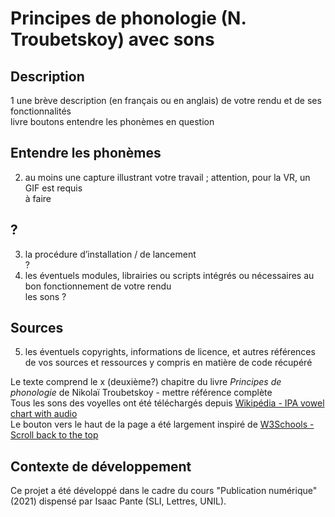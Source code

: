 # Principes de phonologie (N. Troubetskoy) avec sons

## Description

1 une brève description (en français ou en anglais) de votre rendu et de ses fonctionnalités <br>
livre boutons entendre les phonèmes en question <br>

## Entendre les phonèmes
2. au moins une capture illustrant votre travail ; attention, pour la VR, un GIF est requis <br>
à faire <br>

## ?
3. la procédure d’installation / de lancement <br>
? <br>
4. les éventuels modules, librairies ou scripts intégrés ou nécessaires au bon fonctionnement de votre rendu <br>
les sons ? <br>

## Sources 
5. les éventuels copyrights, informations de licence, et autres références de vos sources et ressources y compris en matière de code récupéré <br>

Le texte comprend le x (deuxième?) chapitre du livre <i>Principes de phonologie</i> de Nikolaï Troubetskoy - mettre référence complète <br>
Tous les sons des voyelles ont été téléchargés depuis <a href="https://en.wikipedia.org/wiki/IPA_vowel_chart_with_audio">Wikipédia - IPA vowel chart with audio<a> <br>
Le bouton vers le haut de la page a été largement inspiré de <a href="https://www.w3schools.com/howto/howto_js_scroll_to_top.asp">W3Schools - Scroll back to the top<a> <br>
## Contexte de développement 
Ce projet a été développé dans le cadre du cours "Publication numérique" (2021) dispensé par Isaac Pante (SLI, Lettres, UNIL).